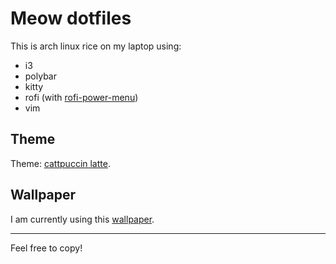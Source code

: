 # Meow dotfiles
This is arch linux rice on my laptop using:
* i3
* polybar
* kitty
* rofi (with [rofi-power-menu](https://github.com/jluttine/rofi-power-menu))
* vim
## Theme
Theme: [cattpuccin latte](https://github.com/catppuccin).
## Wallpaper
I am currently using this [wallpaper](https://github.com/n0f1ndv/meow_dotfiles/blob/master/wallpapers/a_beach_with_a_bridge_and_trees_01.jpg).
***
Feel free to copy!
